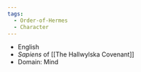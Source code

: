 ```yaml
---
tags:
  - Order-of-Hermes
  - Character
---
```


- English
- *Sapiens* of [[The Hallwylska Covenant]]
- Domain: Mind